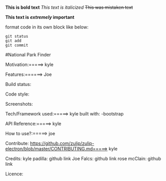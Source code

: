 **This is bold text**
*This text is italicized*
~~This was mistaken text~~

**This text is _extremely_ important**

format code in its own block like below:
```
git status
git add
git commit
```

#National Park Finder 


Motivation:=====> kyle


Features:======> Joe



Build status:


Code style:


Screenshots:


Tech/Framework used:=====> kyle
        built with:
            -bootstrap




API Reference:=====> kyle




How to use?:=====> joe



Contribute: https://github.com/zulip/zulip-electron/blob/master/CONTRIBUTING.md=====> kyle


Credits:
    kyle padilla: github link
    Joe Falcs: github link
    rose mcClain: github link


Licence:

